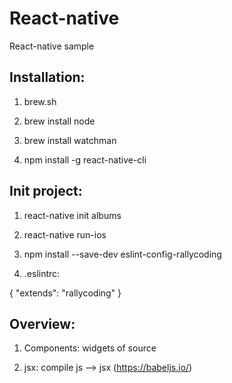 # React-native
React-native sample

## Installation:

1. brew.sh

2. brew install node

3. brew install watchman

4. npm install -g react-native-cli

## Init project:

1. react-native init albums

2. react-native run-ios

3. npm install --save-dev eslint-config-rallycoding

4. .eslintrc:

{
    "extends": "rallycoding"
}

## Overview:

1. Components: widgets of source

2. jsx: compile js --> jsx (https://babeljs.io/)